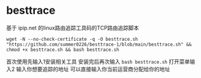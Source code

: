 # besttrace
基于 ipip.net 的linux路由追踪工具码的TCP路由追踪脚本

`wget -N --no-check-certificate -q -O besttrace.sh "https://github.com/summer0226/besttrace-1/blob/main/besttrace.sh" && chmod +x besttrace.sh && bash besttrace.sh`

首次使用先输入1安装相关工具 安装完后再次输入 `bash besttrace.sh` 打开菜单输入2 输入你想要追踪的地址 可以直接输入你当前运营商分配给你的地址
